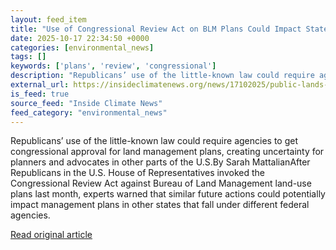 ```yaml
---
layout: feed_item
title: "Use of Congressional Review Act on BLM Plans Could Impact State Plans Under Other Agencies"
date: 2025-10-17 22:34:50 +0000
categories: [environmental_news]
tags: []
keywords: ['plans', 'review', 'congressional']
description: "Republicans’ use of the little-known law could require agencies to get congressional approval for land management plans, creating uncertainty for planners an..."
external_url: https://insideclimatenews.org/news/17102025/public-lands-congressional-review-act-could-impact-other-states/
is_feed: true
source_feed: "Inside Climate News"
feed_category: "environmental_news"
---
```


Republicans’ use of the little-known law could require agencies to get congressional approval for land management plans, creating uncertainty for planners and advocates in other parts of the U.S.By Sarah MattalianAfter Republicans in the U.S. House of Representatives invoked the Congressional Review Act against Bureau of Land Management land-use plans last month, experts warned that similar future actions could potentially impact management plans in other states that fall under different federal agencies.&nbsp;

[Read original article](https://insideclimatenews.org/news/17102025/public-lands-congressional-review-act-could-impact-other-states/)

